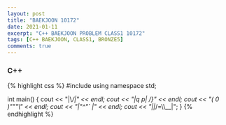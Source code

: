 ```yaml
---
layout: post
title: "BAEKJOON 10172"
date: 2021-01-11
excerpt: "C++ BAEKJOON PROBLEM CLASS1 10172"
tags: [C++ BAEKJOON, CLASS1, BRONZE5]
comments: true
---
```


### C++
{% highlight css %}
#include <iostream>
using namespace std;

int main()
{
	cout << "|\\_/|" << endl;
	cout << "|q p|   /}" << endl;
	cout << "( 0 )\"\"\"\\" << endl;
	cout << "|\"^\"`    |" << endl;
	cout << "||_/=\\\\__|";
}
{% endhighlight %}
